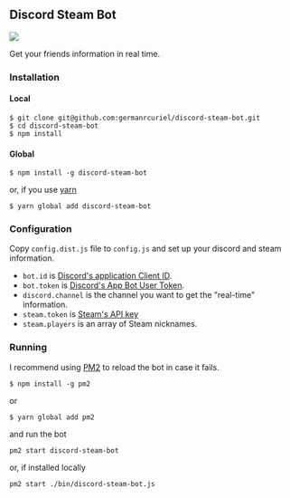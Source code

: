 ## Discord Steam Bot

![](http://i.imgur.com/ajuhmG1.png)

Get your friends information in real time.

### Installation

#### Local

```
$ git clone git@github.com:germanrcuriel/discord-steam-bot.git
$ cd discord-steam-bot
$ npm install
```

#### Global

```
$ npm install -g discord-steam-bot
```

or, if you use [yarn](https://yarnpkg.com)

```
$ yarn global add discord-steam-bot
```

### Configuration

Copy `config.dist.js` file to `config.js` and set up your discord and steam information.

- `bot.id` is [Discord's application Client ID](https://discordapp.com/developers/applications/me).
- `bot.token` is [Discord's App Bot User Token](https://discordapp.com/developers/applications/me).
- `discord.channel` is the channel you want to get the "real-time" information.
- `steam.token` is [Steam's API key](https://steamcommunity.com/dev/apikey)
- `steam.players` is an array of Steam nicknames.

### Running

I recommend using [PM2](http://pm2.keymetrics.io/) to reload the bot in case it fails.

```
$ npm install -g pm2
```

or

```
$ yarn global add pm2
```

and run the bot

```
pm2 start discord-steam-bot
```

or, if installed locally

```
pm2 start ./bin/discord-steam-bot.js
```
